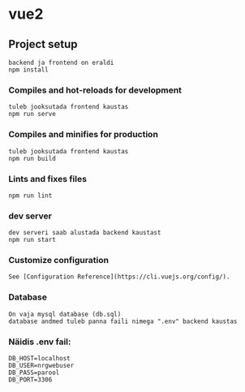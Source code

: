 # vue2

## Project setup
```
backend ja frontend on eraldi
npm install
```

### Compiles and hot-reloads for development
```
tuleb jooksutada frontend kaustas
npm run serve
```

### Compiles and minifies for production
```
tuleb jooksutada frontend kaustas
npm run build
```

### Lints and fixes files
```
npm run lint
```
### dev server
```
dev serveri saab alustada backend kaustast
npm run start
```

### Customize configuration
```
See [Configuration Reference](https://cli.vuejs.org/config/).
```

### Database
```
On vaja mysql database (db.sql)
database andmed tuleb panna faili nimega ".env" backend kaustas
```

### Näidis .env fail:
```
DB_HOST=localhost
DB_USER=nrgwebuser
DB_PASS=parool
DB_PORT=3306
```